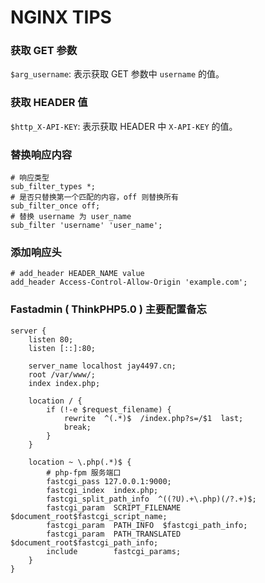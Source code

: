 # NGINX TIPS

### 获取 GET 参数

`$arg_username`: 表示获取 GET 参数中 `username` 的值。

### 获取 HEADER 值

`$http_X-API-KEY`: 表示获取 HEADER 中 `X-API-KEY` 的值。

### 替换响应内容

```
# 响应类型
sub_filter_types *;
# 是否只替换第一个匹配的内容，off 则替换所有
sub_filter_once off;
# 替换 username 为 user_name
sub_filter 'username' 'user_name';
```

### 添加响应头

```
# add_header HEADER_NAME value
add_header Access-Control-Allow-Origin 'example.com';
```

### Fastadmin ( ThinkPHP5.0 ) 主要配置备忘

```
server {
	listen 80;
	listen [::]:80;
	
	server_name localhost jay4497.cn;
	root /var/www/;
	index index.php;
	
	location / {
		if (!-e $request_filename) {
			rewrite  ^(.*)$  /index.php?s=/$1  last;
			break;
		}
	}
	
	location ~ \.php(.*)$ {
		# php-fpm 服务端口
		fastcgi_pass 127.0.0.1:9000;
		fastcgi_index  index.php;
        fastcgi_split_path_info  ^((?U).+\.php)(/?.+)$;
        fastcgi_param  SCRIPT_FILENAME  $document_root$fastcgi_script_name;
        fastcgi_param  PATH_INFO  $fastcgi_path_info;
        fastcgi_param  PATH_TRANSLATED  $document_root$fastcgi_path_info;
        include        fastcgi_params;
	}
}
```
